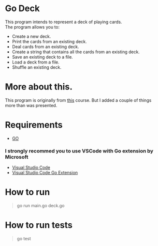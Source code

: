 # Go Deck
This program intends to represent a deck of playing cards.  
The program allows you to: 
- Create a new deck.
- Print the cards from an existing deck.
- Deal cards from an existing deck.
- Create a string that contains all the cards from an existing deck.
- Save an existing deck to a file.
- Load a deck from a file.
- Shuffle an existing deck.


# More about this.
This program is originally from [this](https://www.udemy.com/course/go-the-complete-developers-guide) course. But I added a couple of things more than was presented.

# Requirements
- [GO](https://golang.org/)
### I strongly recommed you to use VSCode with Go extension by Microsoft 
- [Visual Studio Code](https://code.visualstudio.com/)
- [Visual Studio Code Go Extension](https://code.visualstudio.com/docs/languages/go)


# How to run
> go run main.go deck.go 

# How to run tests
> go test
